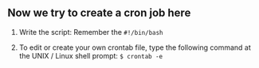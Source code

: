 ## Now we try to create a cron job here

1. Write the script: Remember the `#!/bin/bash`

2. To edit or create your own crontab file, type the following command at the UNIX / Linux shell prompt:
`$ crontab -e`

